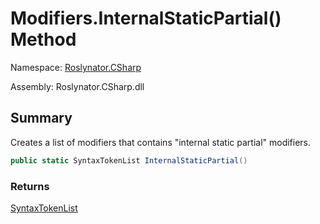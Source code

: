 # Modifiers\.InternalStaticPartial\(\) Method

Namespace: [Roslynator.CSharp](../../README.md)

Assembly: Roslynator\.CSharp\.dll

## Summary

Creates a list of modifiers that contains "internal static partial" modifiers\.

```csharp
public static SyntaxTokenList InternalStaticPartial()
```

### Returns

[SyntaxTokenList](https://docs.microsoft.com/en-us/dotnet/api/microsoft.codeanalysis.syntaxtokenlist)

